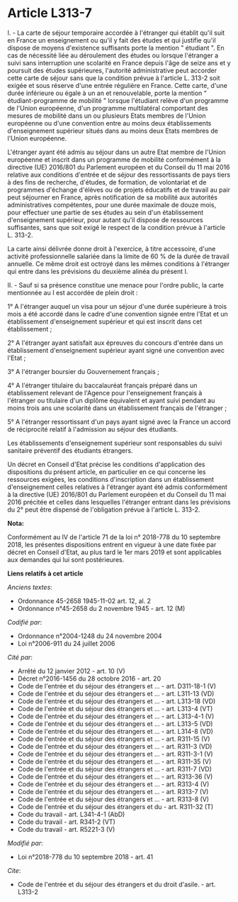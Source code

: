 # Article L313-7

I. - La carte de séjour temporaire accordée à l'étranger qui établit qu'il suit en France un enseignement ou qu'il y fait des
études et qui justifie qu'il dispose de moyens d'existence suffisants porte la mention " étudiant ". En cas de nécessité liée
au déroulement des études ou lorsque l'étranger a suivi sans interruption une scolarité en France depuis l'âge de seize ans
et y poursuit des études supérieures, l'autorité administrative peut accorder cette carte de séjour sans que la condition
prévue à l'article L. 313-2 soit exigée et sous réserve d'une entrée régulière en France. Cette carte, d'une durée inférieure
ou égale à un an et renouvelable, porte la mention “ étudiant-programme de mobilité ” lorsque l'étudiant relève d'un
programme de l'Union européenne, d'un programme multilatéral comportant des mesures de mobilité dans un ou plusieurs Etats
membres de l'Union européenne ou d'une convention entre au moins deux établissements d'enseignement supérieur situés dans au
moins deux Etats membres de l'Union européenne.

L'étranger ayant été admis au séjour dans un autre Etat membre de l'Union européenne et inscrit dans un programme de mobilité
conformément à la directive (UE) 2016/801 du Parlement européen et du Conseil du 11 mai 2016 relative aux conditions d'entrée
et de séjour des ressortissants de pays tiers à des fins de recherche, d'études, de formation, de volontariat et de
programmes d'échange d'élèves ou de projets éducatifs et de travail au pair peut séjourner en France, après notification de
sa mobilité aux autorités administratives compétentes, pour une durée maximale de douze mois, pour effectuer une partie de
ses études au sein d'un établissement d'enseignement supérieur, pour autant qu'il dispose de ressources suffisantes, sans que
soit exigé le respect de la condition prévue à l'article L. 313-2.

La carte ainsi délivrée donne droit à l'exercice, à titre accessoire, d'une activité professionnelle salariée dans la limite
de 60 % de la durée de travail annuelle. Ce même droit est octroyé dans les mêmes conditions à l'étranger qui entre dans les
prévisions du deuxième alinéa du présent I.

II. - Sauf si sa présence constitue une menace pour l'ordre public, la carte mentionnée au I est accordée de plein droit :

1° A l'étranger auquel un visa pour un séjour d'une durée supérieure à trois mois a été accordé dans le cadre d'une
convention signée entre l'Etat et un établissement d'enseignement supérieur et qui est inscrit dans cet établissement ;

2° A l'étranger ayant satisfait aux épreuves du concours d'entrée dans un établissement d'enseignement supérieur ayant signé
une convention avec l'Etat ;

3° A l'étranger boursier du Gouvernement français ;

4° A l'étranger titulaire du baccalauréat français préparé dans un établissement relevant de l'Agence pour l'enseignement
français à l'étranger ou titulaire d'un diplôme équivalent et ayant suivi pendant au moins trois ans une scolarité dans un
établissement français de l'étranger ;

5° A l'étranger ressortissant d'un pays ayant signé avec la France un accord de réciprocité relatif à l'admission au séjour
des étudiants.

Les établissements d'enseignement supérieur sont responsables du suivi sanitaire préventif des étudiants étrangers.

Un décret en Conseil d'Etat précise les conditions d'application des dispositions du présent article, en particulier en ce
qui concerne les ressources exigées, les conditions d'inscription dans un établissement d'enseignement celles relatives à
l'étranger ayant été admis conformément à la directive (UE) 2016/801 du Parlement européen et du Conseil du 11 mai 2016
précitée et celles dans lesquelles l'étranger entrant dans les prévisions du 2° peut être dispensé de l'obligation prévue à
l'article L. 313-2.

**Nota:**

Conformément au IV de l'article 71 de la loi n° 2018-778 du 10 septembre 2018, les présentes dispositions entrent en vigueur
à une date fixée par décret en Conseil d'Etat, au plus tard le 1er mars 2019 et sont applicables aux demandes qui lui sont
postérieures.

**Liens relatifs à cet article**

_Anciens textes_:

  - Ordonnance 45-2658 1945-11-02 art. 12, al. 2
  - Ordonnance n°45-2658 du 2 novembre 1945 - art. 12 (M)

_Codifié par_:

  - Ordonnance n°2004-1248 du 24 novembre 2004
  - Loi n°2006-911 du 24 juillet 2006

_Cité par_:

  - Arrêté du 12 janvier 2012 - art. 10 (V)
  - Décret n°2016-1456 du 28 octobre 2016 - art. 20
  - Code de l'entrée et du séjour des étrangers et ... - art. D311-18-1 (V)
  - Code de l'entrée et du séjour des étrangers et ... - art. L311-13 (VD)
  - Code de l'entrée et du séjour des étrangers et ... - art. L313-18 (VD)
  - Code de l'entrée et du séjour des étrangers et ... - art. L313-4 (VT)
  - Code de l'entrée et du séjour des étrangers et ... - art. L313-4-1 (V)
  - Code de l'entrée et du séjour des étrangers et ... - art. L313-5 (VD)
  - Code de l'entrée et du séjour des étrangers et ... - art. L314-8 (VD)
  - Code de l'entrée et du séjour des étrangers et ... - art. R311-15 (V)
  - Code de l'entrée et du séjour des étrangers et ... - art. R311-3 (VD)
  - Code de l'entrée et du séjour des étrangers et ... - art. R311-3-1 (V)
  - Code de l'entrée et du séjour des étrangers et ... - art. R311-35 (V)
  - Code de l'entrée et du séjour des étrangers et ... - art. R311-7 (VD)
  - Code de l'entrée et du séjour des étrangers et ... - art. R313-36 (V)
  - Code de l'entrée et du séjour des étrangers et ... - art. R313-4 (V)
  - Code de l'entrée et du séjour des étrangers et ... - art. R313-7 (V)
  - Code de l'entrée et du séjour des étrangers et ... - art. R313-8 (V)
  - Code de l'entrée et du séjour des étrangers et du  - art. R311-32 (T)
  - Code du travail - art. L341-4-1 (AbD)
  - Code du travail - art. R341-2 (VT)
  - Code du travail - art. R5221-3 (V)

_Modifié par_:

  - Loi n°2018-778 du 10 septembre 2018 - art. 41

_Cite_:

  - Code de l'entrée et du séjour des étrangers et du droit d'asile. - art. L313-2

